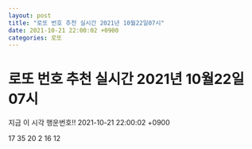 ```yaml
---
layout: post
title: "로또 번호 추천 실시간 2021년 10월22일07시"
date: 2021-10-21 22:00:02 +0900
categories: 로또
---
```


# 로또 번호 추천 실시간 2021년 10월22일07시

지금 이 시각 행운번호!! 2021-10-21 22:00:02 +0900

 17  35  20  2  16  12 

